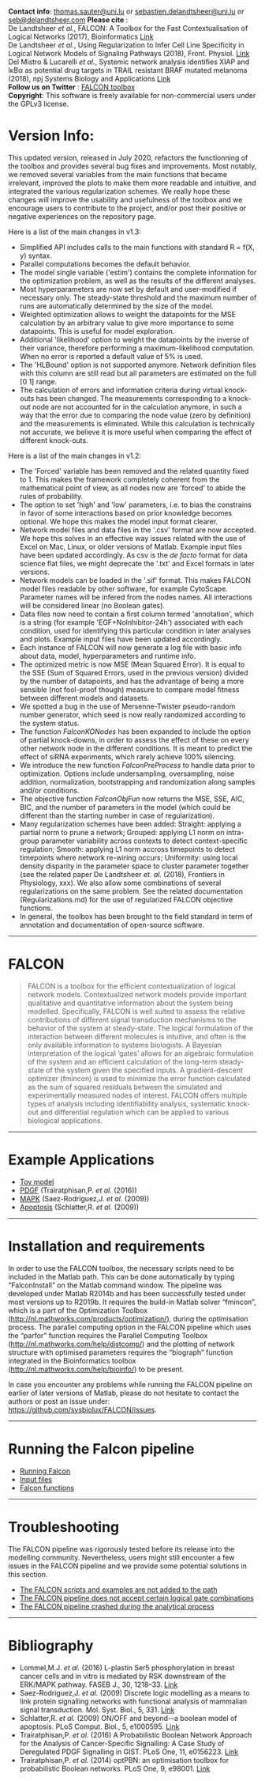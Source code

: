 **Contact info**: thomas.sauter@uni.lu or sebastien.delandtsheer@uni.lu or seb@delandtsheer.com
**Please cite** :  
De Landtsheer _et al._, FALCON: A Toolbox for the Fast Contextualisation of Logical Networks (2017), Bioinformatics [Link](https://academic.oup.com/bioinformatics/article/33/21/3431/3897376)  
De Landtsheer _et al._, Using Regularization to Infer Cell Line Specificity in Logical Network Models of Signaling Pathways (2018), Front. Physiol. [Link](https://www.frontiersin.org/articles/10.3389/fphys.2018.00550/full)  
Del Mistro & Lucarelli _et al._, Systemic network analysis identifies XIAP and IκBα as potential drug targets in TRAIL resistant BRAF mutated melanoma (2018), npj Systems Biology and Applications [Link](https://www.nature.com/articles/s41540-018-0075-y)  
**Follow us on Twitter** : [FALCON toolbox](https://twitter.com/FALCON_toolbox)  
**Copyright**: This software is freely available for non-commercial users under the GPLv3 license.

# Version Info:

This updated version, released in July 2020, refactors the functionning of the toolbox and provides several bug fixes and improvements. Most notably, we removed several variables from the main functions that became irrelevant, improved the plots to make them more readable and intuitive, and integrated the various regularization schemes. We really hope these changes will improve the usability and usefulness of the toolbox and we encourage users to contribute to the project, and/or post their positive or negative experiences on the repository page.

Here is a list of the main changes in v1.3:
* Simplified API includes calls to the main functions with standard R = f(X, y) syntax.
* Parallel computations becomes the default behavior.
* The model single variable ('estim') contains the complete information for the optimization problem, as well as the results of the different analyses.
* Most hyperparameters are now set by default and user-modified if necessary only. The steady-state threshold and the maximum number of runs are automatically determined by the size of the model.
* Weighted optimization allows to weight the datapoints for the MSE calculation by an arbitrary value to give more importance to some datapoints. This is useful for model exploration.
* Additional 'likelihood' option to weight the datapoints by the inverse of their variance, therefore performing a maximum-likelihood computation. When no error is reported a default value of 5% is used.
* The 'HLBound' option is not supported anymore. Network definition files with this column are still read but all parameters are estimated on the full [0 1] range.
* The calculation of errors and information criteria during virtual knock-outs has been changed. The measurements corresponding to a knock-out node are not accounted for in the calculation anymore, in such a way that the error due to comparing the node value (zero by definition) and the measurements is eliminated. While this calculation is technically not accurate, we believe it is more useful when comparing the effect of different knock-outs.

Here is a list of the main changes in v1.2:
* The 'Forced' variable has been removed and the related quantity fixed to 1. This makes the framework completely coherent from the mathematical point of view, as all nodes now are 'forced' to abide the rules of probability.
* The option to set 'high' and 'low' parameters, i.e. to bias the constrains in favor of some interactions based on prior knowledge becomes optional. We hope this makes the model input format clearer.
* Network model files and data files in the '.csv' format are now accepted. We hope this solves in an effective way issues related with the use of Excel on Mac, Linux, or older versions of Matlab. Example input files have been updated accordingly. As csv is the _de facto_ format for data science flat files, we might deprecate the '.txt' and Excel formats in later versions.
* Network models can be loaded in the '.sif' format. This makes FALCON model files readable by other software, for example CytoScape. Parameter names will be infered from the nodes names. All interactions will be considered linear (no Boolean gates).
* Data files now need to contain a first column termed 'annotation', which is a string (for example 'EGF+NoInhibitor-24h') associated with each condition, used for identifying this particular condition in later analyses and plots. Example input files have been updated accordingly.
* Each instance of FALCON will now generate a log file with basic info about data, model, hyperparameters and runtime info.
* The optimized metric is now MSE (Mean Squared Error). It is equal to the SSE (Sum of Squared Errors, used in the previous version) divided by the number of datapoints, and has the advantage of being a more sensible (not fool-proof though) measure to compare model fitness between different models and datasets.
* We spotted a bug in the use of Mersenne-Twister pseudo-random number generator, which seed is now really randomized according to the system status.
* The function _FalconKONodes_ has been expanded to include the option of partial knock-downs, in order to assess the effect of these on every other network node in the different conditions. It is meant to predict the effect of siRNA experiments, which rarely achieve 100% silencing.
* We introduce the new function _FalconPreProcess_ to handle data prior to optimization. Options include undersampling, oversampling, noise addition, normalization, bootstrapping and randomization along samples and/or conditions.
* The objective function _FalconObjFun_ now returns the MSE, SSE, AIC, BIC, and the number of parameters in the model (which could be different than the starting number in case of regularization).
* Many regularization schemes have been added: Straight: applying a partial norm to prune a network; Grouped: applying L1 norm on intra-group parameter variability across contexts to detect context-specific regulation; Smooth: applying L1 norm accross timepoints to detect timepoints where network re-wiring occurs; Uniformity: using local density disparity in the parameter space to cluster parameter together (see the related paper De Landtsheer _et. al._ (2018), Frontiers in Physiology, xxx). We also allow some combinations of several regularizations on the same problem. See the related documentation (Regularizations.md) for the use of regularized FALCON objective functions.
* In general, the toolbox has been brought to the field standard in term of annotation and documentation of open-source software.



***

# FALCON

> FALCON is a toolbox for the efficient contextualization of logical network models. Contextualized network models provide important qualitative and quantitative information about the system being modelled. Specifically, FALCON is well suited to assess the relative contributions of different signal transduction mechanisms to the behavior of the system at steady-state. The logical formulation of the interaction between different molecules is intuitive, and often is the only available information to systems biologists. A Bayesian interpretation of the logical ‘gates’ allows for an algebraic formulation of the system and an efficient calculation of the long-term steady-state of the system given the specified inputs. A gradient-descent optimizer (fmincon) is used to minimize the error function calculated as the sum of squared residuals between the simulated and experimentally measured nodes of interest. FALCON offers multiple types of analysis including identifiability analysis, systematic knock-out and differential regulation which can be applied to various biological applications.

***

# Example Applications

* [Toy model](https://github.com/sysbiolux/FALCON/wiki/Toy-example)
* [PDGF](https://github.com/sysbiolux/FALCON/wiki/PDGF) (Trairatphisan,P. _et al._ (2016))
* [MAPK](https://github.com/sysbiolux/FALCON/wiki/MAPK) (Saez-Rodriguez,J. _et al._ (2009))
* [Apoptosis](https://github.com/sysbiolux/FALCON/wiki/Apoptosis) (Schlatter,R. _et al._ (2009))

***

# Installation and requirements

In order to use the FALCON toolbox, the necessary scripts need to be included in the Matlab path. This can be done automatically by typing “FalconInstall” on the Matlab command window. The pipeline was developed under Matlab R2014b and has been successfully tested under most versions up to R2019b. It requires the build-in Matlab solver “fmincon”, which is a part of the Optimization Toolbox (http://nl.mathworks.com/products/optimization/), during the optimisation process. The parallel computing option in the FALCON pipeline which uses the “parfor” function requires the Parallel Computing Toolbox (http://nl.mathworks.com/help/distcomp/) and the plotting of network structure with optimised parameters requires the “biograph” function integrated in the Bioinformatics toolbox (http://nl.mathworks.com/help/bioinfo/) to be present.  

In case you encounter any problems while running the FALCON pipeline on earlier of later versions of Matlab, please do not hesitate to contact the authors or post an issue under: https://github.com/sysbiolux/FALCON/issues.

***

# Running the Falcon pipeline
* [Running Falcon](https://github.com/sysbiolux/FALCON/wiki/Running-FALCON)
* [Input files](https://github.com/sysbiolux/FALCON/wiki/Input-files)
* [Falcon functions](https://github.com/sysbiolux/FALCON/wiki/The-FALCON-functions)

***

# Troubleshooting
The FALCON pipeline was rigorously tested before its release into the modelling community. Nevertheless, users might still encounter a few issues in the FALCON pipeline and we provide some potential solutions in this section.

* [The FALCON scripts and examples are not added to the path](https://github.com/sysbiolux/FALCON/wiki/The-FALCON-scripts-and-examples-are-not-added-to-the-path)
* [The FALCON pipeline does not accept certain logical gate combinations](https://github.com/sysbiolux/FALCON/wiki/The-FALCON-pipeline-does-not-accept-certain-logical-gate-combinations)
* [The FALCON pipeline crashed during the analytical process](https://github.com/sysbiolux/FALCON/wiki/The-FALCON-pipeline-crashed-during-the-analytical-process)

***

# Bibliography
* Lommel,M.J. _et al._ (2016) L-plastin Ser5 phosphorylation in breast cancer cells and in vitro is mediated by RSK downstream of the ERK/MAPK pathway. FASEB J., 30, 1218–33. 
[Link](http://www.fasebj.org/content/30/3/1218.long) 
* Saez-Rodriguez,J. _et al._ (2009) Discrete logic modelling as a means to link protein signalling networks with functional analysis of mammalian signal transduction. Mol. Syst. Biol., 5, 331. 
[Link](http://msb.embopress.org/content/5/1/331.long)
* Schlatter,R. _et al._ (2009) ON/OFF and beyond--a boolean model of apoptosis. PLoS Comput. Biol., 5, e1000595. 
[Link](http://journals.plos.org/ploscompbiol/article?id=10.1371/journal.pcbi.1000595   )
* Trairatphisan,P. _et al._ (2016) A Probabilistic Boolean Network Approach for the Analysis of Cancer-Specific Signalling: A Case Study of Deregulated PDGF Signalling in GIST. PLoS One, 11, e0156223. 
[Link](http://journals.plos.org/plosone/article?id=10.1371%2Fjournal.pone.0156223  )
* Trairatphisan,P. _et al._ (2014) optPBN: an optimisation toolbox for probabilistic Boolean networks. PLoS One, 9, e98001.
[Link]( http://journals.plos.org/plosone/article?id=10.1371%2Fjournal.pone.0098001)
 


